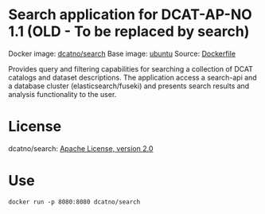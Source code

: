 # Search application for DCAT-AP-NO 1.1 (OLD - To be replaced by search)

Docker image: [dcatno/search](https://hub.docker.com/r/dcatno/search/)
Base image: [ubuntu](https://hub.docker.com/_/ubuntu/)
Source: [Dockerfile](https://github.com/Altinn/fdk/blob/master/portal/webapp/src/main/docker/Dockerfile)

Provides query and filtering capabilities for searching a collection of DCAT catalogs and dataset descriptions. The application access a search-api and a database cluster (elasticsearch/fuseki) and presents search results and analysis functionality to the user.


# License
dcatno/search: [Apache License, version 2.0](http://www.apache.org/licenses/LICENSE-2.0)

# Use

`docker run -p 8080:8080 dcatno/search`



